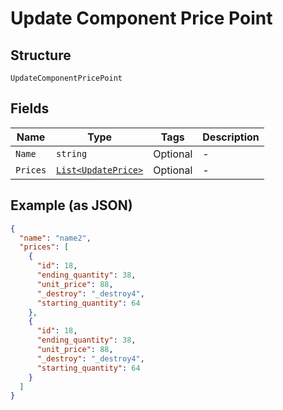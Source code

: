 
# Update Component Price Point

## Structure

`UpdateComponentPricePoint`

## Fields

| Name | Type | Tags | Description |
|  --- | --- | --- | --- |
| `Name` | `string` | Optional | - |
| `Prices` | [`List<UpdatePrice>`](../../doc/models/update-price.md) | Optional | - |

## Example (as JSON)

```json
{
  "name": "name2",
  "prices": [
    {
      "id": 18,
      "ending_quantity": 38,
      "unit_price": 88,
      "_destroy": "_destroy4",
      "starting_quantity": 64
    },
    {
      "id": 18,
      "ending_quantity": 38,
      "unit_price": 88,
      "_destroy": "_destroy4",
      "starting_quantity": 64
    }
  ]
}
```

